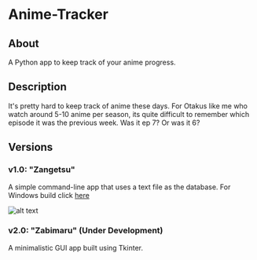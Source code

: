 # Anime-Tracker
## About
A Python app to keep track of your anime progress.
## Description
It's pretty hard to keep track of anime these days. For Otakus like me who watch around 5-10 anime per season, its quite difficult to remember which episode it was the previous week. Was it ep 7? Or was it 6? 

## Versions

### v1.0: "Zangetsu"
A simple command-line app that uses a text file as the database. For Windows build click [here](https://github.com/ashwindasr/Anime-Tracker/tree/master/v1.0/windows)

![alt text](https://github.com/ashwindasr/Anime-Tracker/blob/master/assets/images/image.png)

### v2.0: "Zabimaru" (Under Development)
A minimalistic GUI app built using Tkinter.

